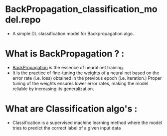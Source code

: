 # BackPropagation_classification_model.repo
- A simple DL classification model for Backpropagation algo.
# What is BackPropagation ? :
- <a href = https://www.geeksforgeeks.org/backpropagation-in-machine-learning/>BackPropagation</a> is the essence of neural net training.
- It is the practice of fine-tuning the weights of a neural net based on the error rate (i.e. loss) obtained in the previous epoch (i.e. iteration.) Proper tuning of the weights ensures lower error rates, making the model reliable by increasing its generalization.
# What are Classification algo's :
- Classification is a supervised machine learning method where the model tries to predict the correct label of a given input data
